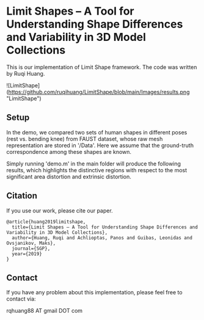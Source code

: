 # Limit Shapes – A Tool for Understanding Shape Differences and Variability in 3D Model Collections

This is our implementation of Limit Shape framework. The code was written by Ruqi Huang.

![LimitShape] (https://github.com/ruqihuang/LimitShape/blob/main/Images/results.png "LimitShape")

## Setup
In the demo, we compared two sets of human shapes in different poses (rest vs. bending knee) from FAUST dataset, whose raw mesh representation are stored in '/Data'. Here we assume that the ground-truth correspondence among these shapes are known.  

Simply running 'demo.m' in the main folder will produce the following results, which highlights the distinctive regions with respect to the most significant area distortion and extrinsic distortion. 

## Citation
If you use our work, please cite our paper.
```
@article{huang2019limitshape,
  title={Limit Shapes – A Tool for Understanding Shape Differences and Variability in 3D Model Collections},
  author={Huang, Ruqi and Achlioptas, Panos and Guibas, Leonidas and Ovsjanikov, Maks},
  journal={SGP},
  year={2019}
}
```

## Contact
If you have any problem about this implementation, please feel free to contact via:

rqhuang88 AT gmail DOT com
 
